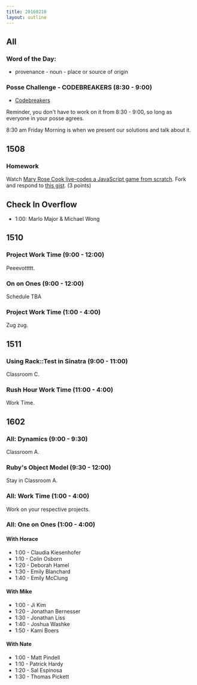 ```yaml
---
title: 20160210
layout: outline
---
```


## All

### Word of the Day:

* provenance - noun - place or source of origin

### Posse Challenge - CODEBREAKERS (8:30 - 9:00)

* [Codebreakers](https://gist.github.com/mikedao/b855ac8a2ca21a00662f)

Reminder, you don't have to work on it from 8:30 - 9:00, so long as everyone
in your posse agrees.

8:30 am Friday Morning is when we present our solutions and talk about it.

## 1508

### Homework

Watch [Mary Rose Cook live-codes a JavaScript game from scratch][mrc]. Fork and respond to [this gist][mrcq]. (3 points)

[mrc]: https://vimeo.com/105955605
[mrcq]: https://gist.github.com/stevekinney/353182d7cd10fb4a5b27


## Check In Overflow
* 1:00: Marlo Major & Michael Wong

## 1510

### Project Work Time (9:00 - 12:00)

Peeevottttt.

### On on Ones (9:00 - 12:00)

Schedule TBA

### Project Work Time (1:00 - 4:00)

Zug zug.


## 1511

### Using Rack::Test in Sinatra (9:00 - 11:00)

Classroom C.

### Rush Hour Work Time (11:00 - 4:00)

Work Time.


## 1602

### All: Dynamics (9:00 - 9:30)

Classroom A.

### Ruby's Object Model (9:30 - 12:00)

Stay in Classroom A.

### All: Work Time (1:00 - 4:00)

Work on your respective projects.

### All: One on Ones (1:00 - 4:00)

#### With Horace
* 1:00 - Claudia Kiesenhofer
* 1:10 - Colin Osborn
* 1:20 - Deborah Hamel
* 1:30 - Emily Blanchard
* 1:40 - Emily McClung

#### With Mike
* 1:00 - Ji Kim
* 1:20 - Jonathan Bernesser
* 1:30 - Jonathan Liss
* 1:40 - Joshua Washke
* 1:50 - Kami Boers

#### With Nate
* 1:00 - Matt Pindell
* 1:10 - Patrick Hardy
* 1:20 - Sal Espinosa
* 1:30 - Thomas Pickett
